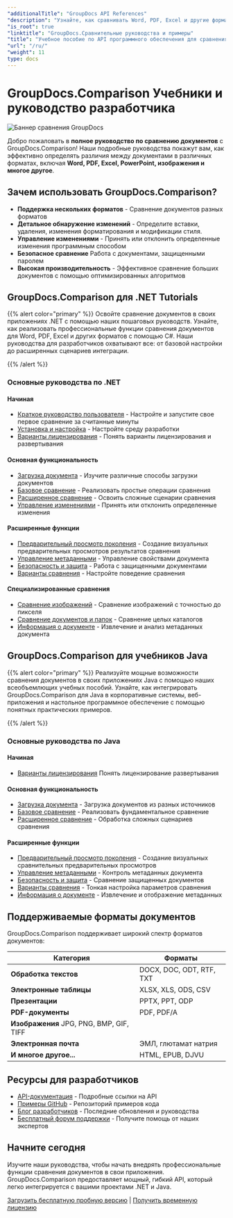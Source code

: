 ```yaml
---
"additionalTitle": "GroupDocs API References"
"description": "Узнайте, как сравнивать Word, PDF, Excel и другие форматы документов с помощью API GroupDocs.Comparison. Пошаговые руководства для разработчиков .NET и Java с примерами кода."
"is_root": true
"linktitle": "GroupDocs.Сравнительные руководства и примеры"
"title": "Учебное пособие по API программного обеспечения для сравнения документов | GroupDocs.Comparison"
"url": "/ru/"
"weight": 11
type: docs
---
```

# GroupDocs.Comparison Учебники и руководство разработчика

![Баннер сравнения GroupDocs](./groupdocs-comparison-net.svg)

Добро пожаловать в **полное руководство по сравнению документов** с GroupDocs.Comparison! Наши подробные руководства покажут вам, как эффективно определять различия между документами в различных форматах, включая **Word, PDF, Excel, PowerPoint, изображения и многое другое**.

## Зачем использовать GroupDocs.Comparison?

- **Поддержка нескольких форматов** - Сравнение документов разных форматов
- **Детальное обнаружение изменений** - Определите вставки, удаления, изменения форматирования и модификации стиля.
- **Управление изменениями** - Принять или отклонить определенные изменения программным способом
- **Безопасное сравнение** Работа с документами, защищенными паролем
- **Высокая производительность** - Эффективное сравнение больших документов с помощью оптимизированных алгоритмов

## GroupDocs.Comparison для .NET Tutorials

{{% alert color="primary" %}}
Освойте сравнение документов в своих приложениях .NET с помощью наших пошаговых руководств. Узнайте, как реализовать профессиональные функции сравнения документов для Word, PDF, Excel и других форматов с помощью C#. Наши руководства для разработчиков охватывают все: от базовой настройки до расширенных сценариев интеграции.

{{% /alert %}}

### Основные руководства по .NET

<div class="row">
<div class="col-md-6">

#### Начиная
- [Краткое руководство пользователя](./net/quick-start/) - Настройте и запустите свое первое сравнение за считанные минуты
- [Установка и настройка](./net/getting-started/) - Настройте среду разработки
- [Варианты лицензирования](./net/licensing-configuration/) - Понять варианты лицензирования и развертывания

#### Основная функциональность
- [Загрузка документа](./net/document-loading/) - Изучите различные способы загрузки документов
- [Базовое сравнение](./net/basic-comparison/) - Реализовать простые операции сравнения
- [Расширенное сравнение](./net/advanced-comparison/) - Освоить сложные сценарии сравнения
- [Управление изменениями](./net/change-management/) - Принять или отклонить определенные изменения

</div>
<div class="col-md-6">

#### Расширенные функции
- [Предварительный просмотр поколения](./net/preview-generation/) - Создание визуальных предварительных просмотров результатов сравнения
- [Управление метаданными](./net/metadata-management/) - Управление свойствами документа
- [Безопасность и защита](./net/security-protection/) - Работа с защищенными документами
- [Варианты сравнения](./net/comparison-options/) - Настройте поведение сравнения

#### Специализированные сравнения
- [Сравнение изображений](./net/image-comparison/) - Сравнение изображений с точностью до пикселя
- [Сравнение документов и папок](./net/documents-and-folder-comparison/) - Сравнение целых каталогов
- [Информация о документе](./net/document-information/) - Извлечение и анализ метаданных документа

</div>
</div>

## GroupDocs.Comparison для учебников Java

{{% alert color="primary" %}}
Реализуйте мощные возможности сравнения документов в своих приложениях Java с помощью наших всеобъемлющих учебных пособий. Узнайте, как интегрировать GroupDocs.Comparison для Java в корпоративные системы, веб-приложения и настольное программное обеспечение с помощью понятных практических примеров.

{{% /alert %}}

### Основные руководства по Java

<div class="row">
<div class="col-md-6">

#### Начиная
- [Варианты лицензирования](./java/licensing-configuration) Понять лицензирование развертывания

#### Основная функциональность
- [Загрузка документа](./java/document-loading/) - Загрузка документов из разных источников
- [Базовое сравнение](./java/basic-comparison/) - Реализовать фундаментальное сравнение
- [Расширенное сравнение](./java/advanced-comparison/) - Обработка сложных сценариев сравнения

</div>
<div class="col-md-6">

#### Расширенные функции
- [Предварительный просмотр поколения](./java/preview-generation/) - Создание визуальных сравнительных предварительных просмотров
- [Управление метаданными](./java/metadata-management/) - Контроль метаданных документа
- [Безопасность и защита](./java/security-protection/) - Сравнение защищенных документов
- [Варианты сравнения](./java/comparison-options/) - Тонкая настройка параметров сравнения
- [Информация о документе](./java/document-information) - Извлечение и отображение метаданных

</div>
</div>

## Поддерживаемые форматы документов

GroupDocs.Comparison поддерживает широкий спектр форматов документов:

| Категория | Форматы |
|----------|---------|
| **Обработка текстов** | DOCX, DOC, ODT, RTF, TXT |
| **Электронные таблицы** | XLSX, XLS, ODS, CSV |
| **Презентации** | PPTX, PPT, ODP |
| **PDF-документы** | PDF, PDF/A |
| **Изображения** JPG, PNG, BMP, GIF, TIFF |
| **Электронная почта** | ЭМЛ, глютамат натрия |
| **И многое другое...** | HTML, EPUB, DJVU |

## Ресурсы для разработчиков

- [API-документация](https://reference.groupdocs.com/comparison/) - Подробные ссылки на API
- [Примеры GitHub](https://github.com/groupdocs-comparison/) - Репозиторий примеров кода
- [Блог разработчиков](https://blog.groupdocs.com/category/comparison/) - Последние обновления и руководства
- [Бесплатный форум поддержки](https://forum.groupdocs.com/c/comparison/) - Получите помощь от наших экспертов

## Начните сегодня

Изучите наши руководства, чтобы начать внедрять профессиональные функции сравнения документов в свои приложения. GroupDocs.Comparison предоставляет мощный, гибкий API, который легко интегрируется с вашими проектами .NET и Java.

[Загрузить бесплатную пробную версию](https://releases.groupdocs.com/comparison) | [Получить временную лицензию](https://purchase.groupdocs.com/temporary-license)
